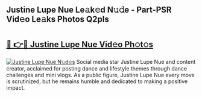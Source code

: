 ## Justine Lupe Nue Le𝚊k𝚎d N𝚞𝚍e - Part-PSR Vid𝚎o Le𝚊ks Photos Q2pIs

# <h2><a href="http://fb973f.evod.top/?m=Justine+Lupe+Nue">🔗 👉🔴 Justine Lupe Nue Vid𝚎o Ph𝚘t𝚘s</a></h2>

[![Justine Lupe Nue N𝚞d𝚎s](https://i.imgur.com/8V9OHl7.gif)](http://fb973f.evod.top/?m=Justine+Lupe+Nue)
Social media star Justine Lupe Nue and content creator, acclaimed for posting dance and lifestyle themes through dance challenges and mini vlogs. As a public figure, Justine Lupe Nue every move is scrutinized, but he remains humble and dedicated to making a positive impact. 
